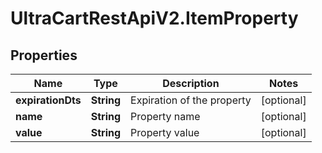 # UltraCartRestApiV2.ItemProperty

## Properties

Name | Type | Description | Notes
------------ | ------------- | ------------- | -------------
**expirationDts** | **String** | Expiration of the property | [optional] 
**name** | **String** | Property name | [optional] 
**value** | **String** | Property value | [optional] 


